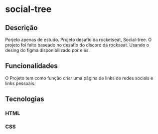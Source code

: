 # social-tree

## Descrição
Porjeto apenas de estudo.
Projeto desafio da rocketseat, Social-tree.
O projeto foi feito baseado no desafio do discord da rockseat.
Usando o desing do figma disponibilizado por eles.


## Funcionalidades 
O Projeto tem como função criar uma página de links de redes sociais e links pessoais.

## Tecnologias

### HTML
### CSS
